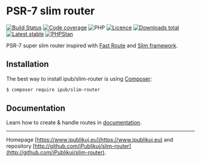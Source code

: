 # PSR-7 slim router

[![Build Status](https://badgen.net/github/checks/ipublikuj/slim-router/master?cache=300&style=flast-square)](https://github.com/ipublikuj/slim-router)
[![Code coverage](https://badgen.net/coveralls/c/github/ipublikuj/slim-router?cache=300&style=flast-square)](https://coveralls.io/github/ipublikuj/slim-router)
![PHP](https://badgen.net/packagist/php/ipub/slim-router?cache=300&style=flast-square)
[![Licence](https://badgen.net/packagist/license/ipub/slim-router?cache=300&style=flast-square)](https://github.com/ipublikuj/slim-router/blob/master/LICENSE.md)
[![Downloads total](https://badgen.net/packagist/dt/ipub/slim-router?cache=300&style=flast-square)](https://packagist.org/packages/ipub/slim-router)
[![Latest stable](https://badgen.net/packagist/v/ipub/slim-router/latest?cache=300&style=flast-square)](https://packagist.org/packages/ipub/slim-router)
[![PHPStan](https://img.shields.io/badge/PHPStan-enabled-brightgreen.svg?style=flat-square)](https://github.com/phpstan/phpstan)

PSR-7 super slim router inspired with [Fast Route](https://github.com/nikic/FastRoute) and [Slim framework](http://www.slimframework.com).

## Installation

The best way to install ipub/slim-router is using [Composer](http://getcomposer.org/):

```sh
$ composer require ipub/slim-router
```

## Documentation

Learn how to create & handle routes in [documentation](https://github.com/iPublikuj/slim-router/blob/master/docs/en/index.md).

***
Homepage [https://www.ipublikuj.eu](https://www.ipublikuj.eu) and repository [http://github.com/iPublikuj/slim-router](http://github.com/iPublikuj/slim-router).
